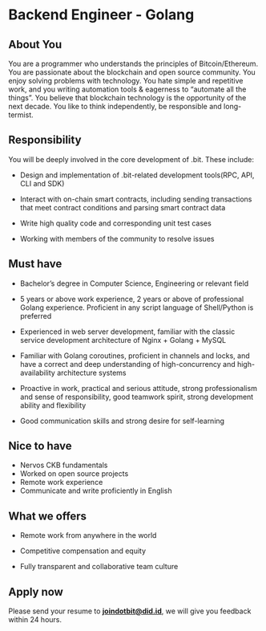 # Backend Engineer - Golang

## About You

You are a programmer who understands the principles of Bitcoin/Ethereum. You are passionate about the blockchain and open source community. You enjoy solving problems with technology. You hate simple and repetitive work, and you writing automation tools & eagerness to “automate all the things”. You believe that blockchain technology is the opportunity of the next decade. You like to think independently, be responsible and long-termist.

## Responsibility

You will be deeply involved in the core development of .bit. These include:

- Design and implementation of .bit-related development tools(RPC, API, CLI and SDK)

- Interact with on-chain smart contracts, including sending transactions that meet contract conditions and parsing smart contract data

- Write high quality code and corresponding unit test cases

- Working with members of the community to resolve issues

## Must have

- Bachelor’s degree in Computer Science, Engineering or relevant field

- 5 years or above work experience, 2 years or above of professional Golang experience. Proficient in any script language of Shell/Python is preferred

- Experienced in web server development, familiar with the classic service development architecture of Nginx + Golang + MySQL

- Familiar with Golang coroutines, proficient in channels and locks, and have a correct and deep understanding of high-concurrency and high-availability architecture systems

- Proactive in work, practical and serious attitude, strong professionalism and sense of responsibility, good teamwork spirit, strong development ability and flexibility

- Good communication skills and strong desire for self-learning

## Nice to have

- Nervos CKB fundamentals
- Worked on open source projects
- Remote work experience
- Communicate and write proficiently in English

## What we offers

- Remote work from anywhere in the world 
- Competitive compensation and equity

- Fully transparent and collaborative team culture

## Apply now

Please send your resume to **joindotbit@did.id**, we will give you feedback within 24 hours.

